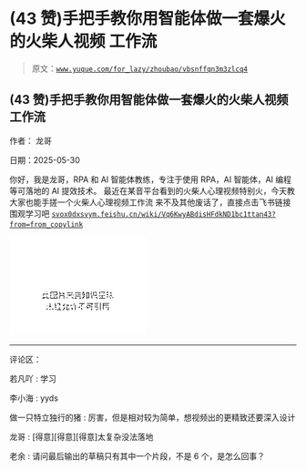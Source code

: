 # (43 赞)手把手教你用智能体做一套爆火的火柴人视频 工作流

> 原文：[`www.yuque.com/for_lazy/zhoubao/vbsnffqn3m3zlcq4`](https://www.yuque.com/for_lazy/zhoubao/vbsnffqn3m3zlcq4)

## (43 赞)手把手教你用智能体做一套爆火的火柴人视频 工作流

作者： 龙哥

日期：2025-05-30

你好，我是龙哥，RPA 和 AI 智能体教练，专注于使用 RPA，AI 智能体，AI 编程等可落地的 AI 提效技术。
最近在某音平台看到的火柴人心理视频特别火，今天教大家也能手搓一个火柴人心理视频工作流 来不及其他废话了，直接点击飞书链接围观学习吧 [`svox0dxsvym.feishu.cn/wiki/Vq6KwyABdisHFdkND1bc1ttan43?from=from_copylink`](https://svox0dxsvym.feishu.cn/wiki/Vq6KwyABdisHFdkND1bc1ttan43?from=from_copylink)

![](img/23c52659e21e64266a01502463f1ac0d.png "None")

* * *

评论区：

若凡吖 : 学习

李小海 : yyds

做一只特立独行的猪 : 厉害，但是相对较为简单，想视频出的更精致还要深入设计

龙哥 : [得意][得意][得意]太复杂没法落地

老余 : 请问最后输出的草稿只有其中一个片段，不是 6 个，是怎么回事？